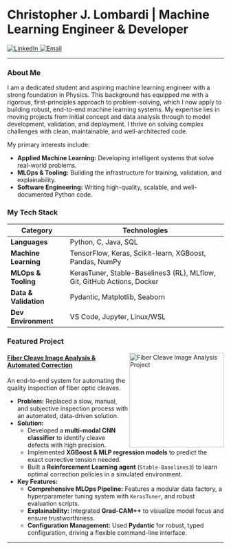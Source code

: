 # Christopher J. Lombardi | Machine Learning Engineer & Developer

<p align="left">
  <a href="https://www.linkedin.com/in/christopherjlombardi" target="_blank">
    <img src="https://img.shields.io/badge/LinkedIn-0A66C2?style=for-the-badge&logo=linkedin&logoColor=white" alt="LinkedIn"/>
  </a>
  <a href="mailto:cjl78@njit.edu">
    <img src="https://img.shields.io/badge/Email-D14836?style=for-the-badge&logo=gmail&logoColor=white" alt="Email"/>
  </a>
</p>

---

### About Me

I am a dedicated student and aspiring machine learning engineer with a strong foundation in Physics. This background has equipped me with a rigorous, first-principles approach to problem-solving, which I now apply to building robust, end-to-end machine learning systems. My expertise lies in moving projects from initial concept and data analysis through to model development, validation, and deployment. I thrive on solving complex challenges with clean, maintainable, and well-architected code.

My primary interests include:
-  **Applied Machine Learning:** Developing intelligent systems that solve real-world problems.
-  **MLOps & Tooling:** Building the infrastructure for training, validation, and explainability.
-  **Software Engineering:** Writing high-quality, scalable, and well-documented Python code.

###  My Tech Stack

| Category              | Technologies                                                                                             |
| --------------------- | -------------------------------------------------------------------------------------------------------- |
| **Languages**         | Python, C, Java, SQL                                                                                              |
| **Machine Learning**  | TensorFlow, Keras, Scikit-learn, XGBoost, Pandas, NumPy                                                  |
| **MLOps & Tooling**   | KerasTuner, Stable-Baselines3 (RL), MLflow, Git, GitHub Actions, Docker                          |
| **Data & Validation** | Pydantic, Matplotlib, Seaborn                                                             |
| **Dev Environment**   | VS Code, Jupyter, Linux/WSL                                                                              |

###  Featured Project

<a href="https://github.com/c-lombardi23/ImageProcessingClone">
  <img align="right" width="220" src="https://github-readme-stats.vercel.app/api/pin/?username=c-lombardi23&repo=ImageProcessingClone&theme=radical&border_radius=10" alt="Fiber Cleave Image Analysis Project">
</a>

#### [Fiber Cleave Image Analysis & Automated Correction](https://github.com/c-lombardi23/ImageProcessingClone)
An end-to-end system for automating the quality inspection of fiber optic cleaves.

- **Problem:** Replaced a slow, manual, and subjective inspection process with an automated, data-driven solution.
- **Solution:**
  - Developed a **multi-modal CNN classifier** to identify cleave defects with high precision.
  - Implemented **XGBoost & MLP regression models** to predict the exact corrective tension needed.
  - Built a **Reinforcement Learning agent** (`Stable-Baselines3`) to learn optimal correction policies in a simulated environment.
- **Key Features:**
  - **Comprehensive MLOps Pipeline:** Features a modular data factory, a hyperparameter tuning system with `KerasTuner`, and robust evaluation scripts.
  - **Explainability:** Integrated **Grad-CAM++** to visualize model focus and ensure trustworthiness.
  - **Configuration Management:** Used **Pydantic** for robust, typed configuration, driving a flexible command-line interface.

---
